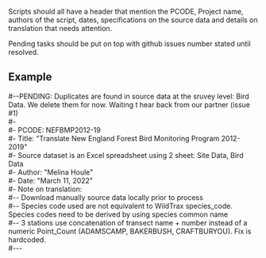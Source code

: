 Scripts should all have a header that mention the PCODE, Project name, authors of the script, dates, specifications on the source data and details on translation that needs attention.

Pending tasks should be put on top with github issues number stated until resolved. 

Example  
--------------------------------------------------------------------------------------------------------------------------------------  
#--PENDING: Duplicates are found in source data at the sruvey level: Bird Data. We delete them for now. Waiting t hear back from our partner (issue #1)  
#-    
#- PCODE: NEFBMP2012-19  
#- Title: "Translate New England Forest Bird Monitoring Program 2012-2019"   
#- Source dataset is an Excel spreadsheet using 2 sheet: Site Data, Bird Data  
#- Author: "Melina Houle"  
#- Date: "March 11, 2022"  
#- Note on translation:  
#-- Download manually source data locally prior to process  
#-- Species code used are not equivalent to WildTrax species_code. Species codes need to be derived by using species common name  
#-- 3 stations use concatenation of transect name + number instead of a numeric Point_Count (ADAMSCAMP, BAKERBUSH, CRAFTBURYOU). Fix is hardcoded.   
#---  

